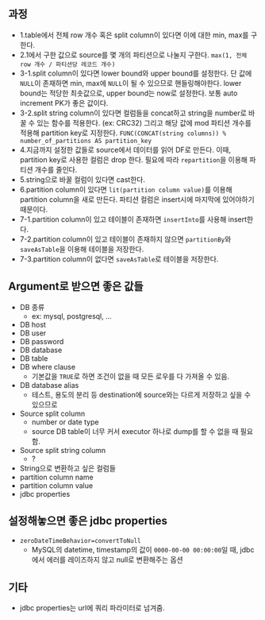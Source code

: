 ## 과정
- 1.table에서 전체 row 개수 혹은 split column이 있다면 이에 대한 min, max를 구한다.
- 2.1에서 구한 값으로 source를 몇 개의 파티션으로 나눌지 구한다. `max(1, 전체 row 개수 / 파티션당 레코드 개수)`
- 3-1.split column이 있다면 lower bound와 upper bound를 설정한다. 단 값에 `NULL`이 존재하면 min, max에 `NULL`이 될 수 있으므로 핸들링해야한다. lower bound는 적당한 최솟값으로, upper bound는 now로 설정한다. 보통 auto increment PK가 좋은 값이다.
- 3-2.split string column이 있다면 컬럼들을 concat하고 string을 number로 바꿀 수 있는 함수를 적용한다. (ex: CRC32) 그리고 해당 값에 mod 파티션 개수를 적용해 partition key로 지정한다. `FUNC(CONCAT(string columns)) % number_of_partitions AS partition_key`
- 4.지금까지 설정한 값들로 source에서 데이터를 읽어 DF로 만든다. 이때, partition key로 사용한 컬럼은 drop 한다. 필요에 따라 `repartition`을 이용해 파티션 개수를 줄인다.
- 5.string으로 바꿀 컬럼이 있다면 cast한다.
- 6.partition column이 있다면 `lit(partition column value)`를 이용해 partition column을 새로 만든다. 파티션 컬럼은 insert시에 마지막에 있어야하기 때문이다.
- 7-1.partition column이 있고 테이블이 존재하면 `insertInto`를 사용해 insert한다.
- 7-2.partition column이 있고 테이블이 존재하지 않으면 `partitionBy`와 `saveAsTable`을 이용해 테이블을 저장한다.
- 7-3.partition column이 없다면 `saveAsTable`로 테이블을 저장한다.

## Argument로 받으면 좋은 값들
- DB 종류
  - ex: mysql, postgresql, ...
- DB host
- DB user
- DB password
- DB database
- DB table
- DB where clause
  - 기본값을 `TRUE`로 하면 조건이 없을 때 모든 로우를 다 가져올 수 있음.
- DB database alias
  - 테스트, 용도의 분리 등 destination에 source와는 다르게 저장하고 싶을 수 있으므로
- Source split column
  - number or date type
  - source DB table이 너무 커서 executor 하나로 dump를 할 수 없을 때 필요함.
- Source split string column
  - ?
- String으로 변환하고 싶은 컬럼들
- partition column name
- partition column value
- jdbc properties

## 설정해놓으면 좋은 jdbc properties
- `zeroDateTimeBehavior=convertToNull`
  - MySQL의 datetime, timestamp의 값이 `0000-00-00 00:00:00`일 때, jdbc에서 에러를 레이즈하지 않고 null로 변환해주는 옵션

## 기타
- jdbc properties는 url에 쿼리 파라미터로 넘겨줌.

